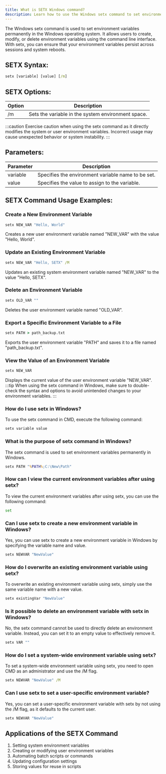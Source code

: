 ```yaml
---
title: What is SETX Windows command?
description: Learn how to use the Windows setx command to set environment variables permanently. Master the syntax, options, and examples with our comprehensive guide.
---
```


The Windows setx command is used to set environment variables permanently in the Windows operating system. It allows users to create, modify, or delete environment variables using the command line interface. With setx, you can ensure that your environment variables persist across sessions and system reboots.

## SETX Syntax:
```cmd
setx [variable] [value] [/m]
```

## SETX Options:

| Option | Description                               |
|--------|-------------------------------------------|
| /m     | Sets the variable in the system environment space. |

:::caution
Exercise caution when using the setx command as it directly modifies the system or user environment variables. Incorrect usage may cause unexpected behavior or system instability.
:::

## Parameters:

| Parameter | Description                        |
|-----------|------------------------------------|
| variable  | Specifies the environment variable name to be set. |
| value     | Specifies the value to assign to the variable.   |

## SETX Command Usage Examples:

### Create a New Environment Variable
```cmd
setx NEW_VAR "Hello, World"
```
Creates a new user environment variable named "NEW_VAR" with the value "Hello, World".

### Update an Existing Environment Variable
```cmd
setx NEW_VAR "Hello, SETX" /M
```
Updates an existing system environment variable named "NEW_VAR" to the value "Hello, SETX".

### Delete an Environment Variable
```cmd
setx OLD_VAR ""
```
Deletes the user environment variable named "OLD_VAR".

### Export a Specific Environment Variable to a File
```cmd
setx PATH > path_backup.txt
```
Exports the user environment variable "PATH" and saves it to a file named "path_backup.txt".

### View the Value of an Environment Variable
```cmd
setx NEW_VAR
```
Displays the current value of the user environment variable "NEW_VAR".
:::tip
When using the setx command in Windows, make sure to double-check the syntax and options to avoid unintended changes to your environment variables.
:::

### How do I use setx in Windows?
To use the setx command in CMD, execute the following command:
```cmd
setx variable value
```

### What is the purpose of setx command in Windows?
The setx command is used to set environment variables permanently in Windows.
```cmd
setx PATH "%PATH%;C:\New\Path"
```

### How can I view the current environment variables after using setx?
To view the current environment variables after using setx, you can use the following command:
```cmd
set
```

### Can I use setx to create a new environment variable in Windows?
Yes, you can use setx to create a new environment variable in Windows by specifying the variable name and value.
```cmd
setx NEWVAR "NewValue"
```

### How do I overwrite an existing environment variable using setx?
To overwrite an existing environment variable using setx, simply use the same variable name with a new value.
```cmd
setx existingVar "NewValue"
```

### Is it possible to delete an environment variable with setx in Windows?
No, the setx command cannot be used to directly delete an environment variable. Instead, you can set it to an empty value to effectively remove it.
```cmd
setx VAR ""
```

### How do I set a system-wide environment variable using setx?
To set a system-wide environment variable using setx, you need to open CMD as an administrator and use the /M flag.
```cmd
setx NEWVAR "NewValue" /M
```

### Can I use setx to set a user-specific environment variable?
Yes, you can set a user-specific environment variable with setx by not using the /M flag, as it defaults to the current user.
```cmd
setx NEWVAR "NewValue"
```
## Applications of the SETX Command

1. Setting system environment variables
2. Creating or modifying user environment variables
3. Automating batch scripts or commands
4. Updating configuration settings
5. Storing values for reuse in scripts